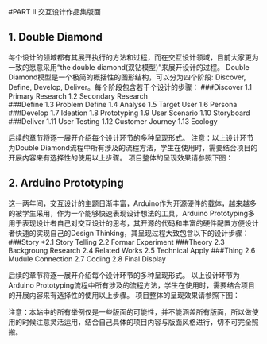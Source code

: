 #PART II 交互设计作品集版面

## 1. Double Diamond
每个设计的领域都有其展开执行的方法和过程，而在交互设计领域，目前大家更为一致的愿意采用“the double diamond(双钻模型)”来展开设计的过程。
Double Diamond模型是一个极简的概括性的图形结构，可以分为四个阶段: Discover, Define, Develop, Deliver。每个阶段包含若干个设计的步骤：
###Discover
	1.1 Primary Research
	1.2 Secondary Research	
###Define
	1.3 Problem Define
	1.4 Analyse
	1.5 Target User
	1.6 Persona
###Develop
	1.7 Ideation
	1.8 Prototyping
	1.9 User Scenario
	1.10 Storyboard
###Deliver
	1.11 User Testing
	1.12 Customer Journey
	1.13 Ecology

后续的章节将逐一展开介绍每个设计环节的多种呈现形式。
注意：以上设计环节为Double Diamond流程中所有涉及的流程方法，学生在使用时，需要结合项目的开展内容来有选择性的使用以上步骤。
项目整体的呈现效果请参照下图：

## 2. Arduino Prototyping
这一两年间，交互设计的主题日渐丰富，Arduino作为开源硬件的载体，越来越多的被学生采用，作为一个能够快速表现设计想法的工具，Arduino Prototyping多用于表现设计者自己对交互设计的思考，其开源的代码和丰富的硬件配置方便设计者快速的实现自己的Design Thinking，其呈现过程大致包含以下的设计步骤：
###Story
	*2.1 Story Telling
	2.2 Formar Experiment
###Theory
	2.3 Backgroung Research
	2.4 Related Works
	2.5 Technical Apply
###Thing
	2.6 Mudule Connection
	2.7 Coding
	2.8 Final Display

后续的章节将逐一展开介绍每个设计环节的多种呈现形式。
以上设计环节为Arduino Prototyping流程中所有涉及的流程方法，学生在使用时，需要结合项目的开展内容来有选择性的使用以上步骤。
项目整体的呈现效果请参照下图：



注意：本站中的所有举例仅是一些版面的可能性，并不能涵盖所有版面，所以做使用的时候注意灵活运用，结合自己具体的项目内容与版面风格进行，切不可完全照搬。
